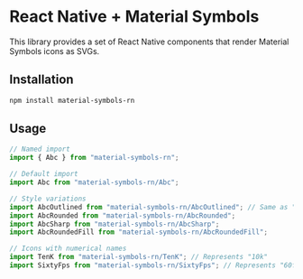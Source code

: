 # React Native + Material Symbols
This library provides a set of React Native components that render Material Symbols icons as SVGs.

## Installation
```bash
npm install material-symbols-rn
```

## Usage

```typescript
// Named import
import { Abc } from "material-symbols-rn";

// Default import
import Abc from "material-symbols-rn/Abc";

// Style variations
import AbcOutlined from "material-symbols-rn/AbcOutlined"; // Same as "Abc"
import AbcRounded from "material-symbols-rn/AbcRounded";
import AbcSharp from "material-symbols-rn/AbcSharp";
import AbcRoundedFill from "material-symbols-rn/AbcRoundedFill";

// Icons with numerical names
import TenK from "material-symbols-rn/TenK"; // Represents "10k"
import SixtyFps from "material-symbols-rn/SixtyFps"; // Represents "60fps"
```